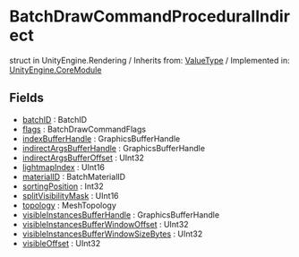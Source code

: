 # BatchDrawCommandProceduralIndirect
struct in UnityEngine.Rendering
 / Inherits from: <a href="https://docs.unity3d.com/6000.0/Documentation/ScriptReference/ValueType.html">ValueType</a> / Implemented in: <a href="https://docs.unity3d.com/6000.0/Documentation/ScriptReference/UnityEngine.CoreModule.html">UnityEngine.CoreModule</a>

## Fields
- <a href="https://docs.unity3d.com/6000.0/Documentation/ScriptReference/BatchDrawCommandProceduralIndirect-batchID.html">batchID</a> : BatchID
- <a href="https://docs.unity3d.com/6000.0/Documentation/ScriptReference/BatchDrawCommandProceduralIndirect-flags.html">flags</a> : BatchDrawCommandFlags
- <a href="https://docs.unity3d.com/6000.0/Documentation/ScriptReference/BatchDrawCommandProceduralIndirect-indexBufferHandle.html">indexBufferHandle</a> : GraphicsBufferHandle
- <a href="https://docs.unity3d.com/6000.0/Documentation/ScriptReference/BatchDrawCommandProceduralIndirect-indirectArgsBufferHandle.html">indirectArgsBufferHandle</a> : GraphicsBufferHandle
- <a href="https://docs.unity3d.com/6000.0/Documentation/ScriptReference/BatchDrawCommandProceduralIndirect-indirectArgsBufferOffset.html">indirectArgsBufferOffset</a> : UInt32
- <a href="https://docs.unity3d.com/6000.0/Documentation/ScriptReference/BatchDrawCommandProceduralIndirect-lightmapIndex.html">lightmapIndex</a> : UInt16
- <a href="https://docs.unity3d.com/6000.0/Documentation/ScriptReference/BatchDrawCommandProceduralIndirect-materialID.html">materialID</a> : BatchMaterialID
- <a href="https://docs.unity3d.com/6000.0/Documentation/ScriptReference/BatchDrawCommandProceduralIndirect-sortingPosition.html">sortingPosition</a> : Int32
- <a href="https://docs.unity3d.com/6000.0/Documentation/ScriptReference/BatchDrawCommandProceduralIndirect-splitVisibilityMask.html">splitVisibilityMask</a> : UInt16
- <a href="https://docs.unity3d.com/6000.0/Documentation/ScriptReference/BatchDrawCommandProceduralIndirect-topology.html">topology</a> : MeshTopology
- <a href="https://docs.unity3d.com/6000.0/Documentation/ScriptReference/BatchDrawCommandProceduralIndirect-visibleInstancesBufferHandle.html">visibleInstancesBufferHandle</a> : GraphicsBufferHandle
- <a href="https://docs.unity3d.com/6000.0/Documentation/ScriptReference/BatchDrawCommandProceduralIndirect-visibleInstancesBufferWindowOffset.html">visibleInstancesBufferWindowOffset</a> : UInt32
- <a href="https://docs.unity3d.com/6000.0/Documentation/ScriptReference/BatchDrawCommandProceduralIndirect-visibleInstancesBufferWindowSizeBytes.html">visibleInstancesBufferWindowSizeBytes</a> : UInt32
- <a href="https://docs.unity3d.com/6000.0/Documentation/ScriptReference/BatchDrawCommandProceduralIndirect-visibleOffset.html">visibleOffset</a> : UInt32
